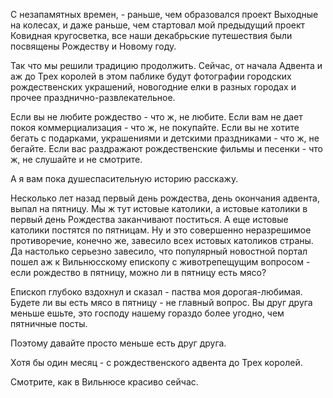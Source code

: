 С незапамятных времен, - раньше, чем образовался проект Выходные на колесах, и даже раньше, чем стартовал мой предыдущий проект Ковидная кругосветка, все наши декабрьские путешествия были посвящены Рождеству и Новому году.

Так что мы решили традицию продолжить. Сейчас, от начала Адвента и аж до Трех королей в этом паблике будут фотографии городских рождественских украшений, новогодние елки в разных городах и прочее празднично-развлекательное.

Если вы не любите рождество - что ж, не любите. Если вам не дает покоя коммерциализация - что ж, не покупайте. Если вы не хотите бегать с подарками, украшениями и детскими праздниками - что ж, не бегайте. Если вас раздражают рождественские фильмы и песенки - что ж, не слушайте и не смотрите.

А я вам пока душеспасительную историю расскажу.

Несколько лет назад первый день рождества, день окончания адвента, выпал на пятницу. Мы ж тут истовые католики, а истовые католики в первый день Рождества заканчивают поститься. А еще истовые католики постятся по пятницам. Ну и это совершенно неразрешимое противоречие, конечно же, завесило всех истовых католиков страны. Да настолько серьезно завесило, что популярный новостной портал пошел аж к Вильнюсскому епископу с животрепещущим вопросом - если рождество в пятницу, можно ли в пятницу есть мясо?

Епископ глубоко вздохнул и сказал - паства моя дорогая-любимая. Будете ли вы есть мясо в пятницу - не главный вопрос. Вы друг друга меньше ешьте, это господу нашему гораздо более угодно, чем пятничные посты.



Поэтому давайте просто меньше есть друг друга.

Хотя бы один месяц - с рождественского адвента до Трех королей.

Смотрите, как в Вильнюсе красиво сейчас.

